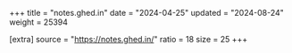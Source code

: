 +++
title = "notes.ghed.in"
date = "2024-04-25"
updated = "2024-08-24"
weight = 25394

[extra]
source = "https://notes.ghed.in/"
ratio = 18
size = 25
+++
